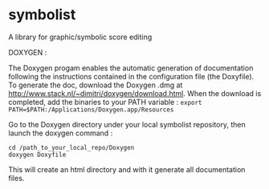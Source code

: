 # symbolist
A library for graphic/symbolic score editing

DOXYGEN :

The Doxygen progam enables the automatic generation of documentation following 
the instructions contained in the configuration file (the Doxyfile).
To generate the doc, download the Doxygen .dmg at http://www.stack.nl/~dimitri/doxygen/download.html.
When the download is completed, add the binaries to your PATH variable :
`export PATH=$PATH:/Applications/Doxygen.app/Resources`

Go to the Doxygen directory under your local symbolist repository, then launch the doxygen command :
```
cd /path_to_your_local_repo/Doxygen
doxygen Doxyfile
```
This will create an html directory and with it generate all documentation files.


